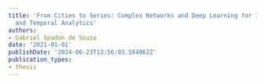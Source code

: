 ```yaml
---
title: 'From Cities to Series: Complex Networks and Deep Learning for Improved Spatial
  and Temporal Analytics'
authors:
- Gabriel Spadon de Souza
date: '2021-01-01'
publishDate: '2024-06-23T13:56:03.584062Z'
publication_types:
- thesis
---
```

